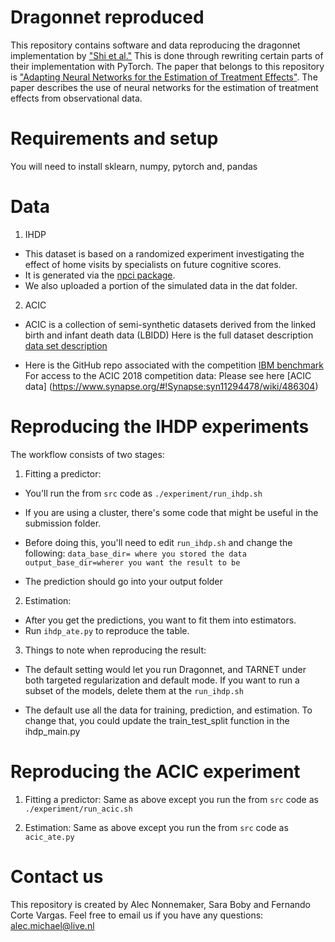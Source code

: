 # Dragonnet reproduced

This repository contains software and data reproducing the dragonnet implementation by ["Shi et al."](https://github.com/claudiashi57/dragonnet) This is done through rewriting certain parts of their implementation with PyTorch. The paper that belongs to this repository is ["Adapting Neural Networks for the Estimation of Treatment Effects"](arxiv:https://arxiv.org/abs/1906.02120).
The paper describes the use of neural networks for the estimation of treatment effects from observational data.



# Requirements and setup
You will need to install sklearn, numpy, pytorch and, pandas

# Data

1. IHDP

* This dataset is based on a randomized experiment investigating the effect of home visits by specialists on future cognitive scores.
* It is generated via the [npci package](https://github.com/vdorie/npci).
* We also uploaded a portion of the simulated data in the dat folder.


2. ACIC

* ACIC is a collection of semi-synthetic datasets derived from the linked birth and infant death data (LBIDD)
Here is the full dataset description [data set description](https://www.researchgate.net/publication/11523952_Infant_Mortality_Statistics_from_the_1999_Period_Linked_BirthInfant_Death_Data_Set)

* Here is the GitHub repo associated with the competition [IBM benchmark](https://github.com/IBM-HRL-MLHLS/IBM-Causal-Inference-Benchmarking-Framework/blob/master/data/LBIDD/scaling_params.csv)
For access to the ACIC 2018 competition data: Please see here [ACIC data] (https://www.synapse.org/#!Synapse:syn11294478/wiki/486304)

# Reproducing the IHDP experiments
The workflow consists of two stages:

1. Fitting a predictor:

* You'll run the from `src` code as `./experiment/run_ihdp.sh`
* If you are using a cluster, there's some code that might be useful in the submission folder. 

* Before doing this, you'll need to edit `run_ihdp.sh` and change the following:
`data_base_dir= where you stored the data`
`output_base_dir=wherer you want the result to be`

* The prediction should go into your output folder

2. Estimation:
* After you get the predictions, you want to fit them into estimators. 
* Run `ihdp_ate.py` to reproduce the table. 

3. Things to note when reproducing the result: 

* The default setting would let you run Dragonnet, and TARNET under both targeted regularization and default mode. If you want to run a subset of the models, delete them at the `run_ihdp.sh`

* The default use all the data for training, prediction, and estimation. To change that, you could update the train_test_split function in the ihdp_main.py


# Reproducing the ACIC experiment
1. Fitting a predictor:
Same as above except you run the from `src` code as `./experiment/run_acic.sh`

2. Estimation:
Same as above except you run the from `src` code as `acic_ate.py`

# Contact us
This repository is created by Alec Nonnemaker, Sara Boby and Fernando Corte Vargas.
Feel free to email us if you have any questions: alec.michael@live.nl






